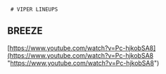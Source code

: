 	 # VIPER LINEUPS
## BREEZE
[https://www.youtube.com/watch?v=Pc-hjkobSA8](https://www.youtube.com/watch?v=Pc-hjkobSA8 "https://www.youtube.com/watch?v=Pc-hjkobSA8")
